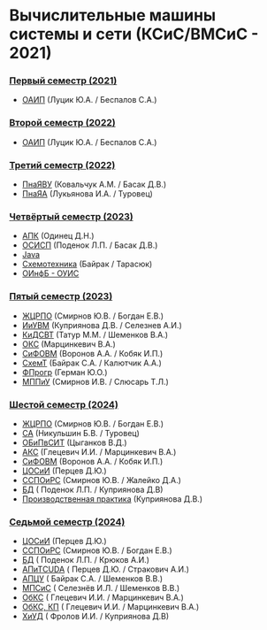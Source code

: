 # Вычислительные машины системы и сети (КСиС/ВМСиС - 2021)

### [Первый семестр (2021)](https://github.com/kharbacheuski/BSUIR_LABS/tree/main/1_term)
- [ОАИП](https://github.com/kharbacheuski/BSUIR_LABS/tree/main/1_term/ОАИП) (Луцик Ю.А. / Беспалов С.А.)
### [Второй семестр (2022)](https://github.com/kharbacheuski/BSUIR_LABS/tree/main/2_term)
- [ОАИП](https://github.com/kharbacheuski/BSUIR_LABS/tree/main/2_term/ОАИП) (Луцик Ю.А. / Беспалов С.А.)
### [Третий семестр (2022)](https://github.com/kharbacheuski/BSUIR_LABS/tree/main/3_term)
- [ПнаЯВУ](https://github.com/kharbacheuski/BSUIR_LABS/tree/main/3_term/C++) (Ковальчук А.М. / Басак Д.В.)
- [ПнаЯА](https://github.com/kharbacheuski/BSUIR_LABS/tree/main/3_term/Assembler) (Лукьянова И.А. / Туровец)
### [Четвёртый семестр (2023)](https://github.com/kharbacheuski/BSUIR_LABS/tree/main/4_term)
- [АПК](https://github.com/kharbacheuski/BSUIR_LABS/tree/main/4_term/APK) (Одинец Д.Н.)
- [ОСИСП](https://github.com/kharbacheuski/BSUIR_LABS/tree/main/4_term/OSISP) (Поденок Л.П. / Басак Д.В.)
- [Java](https://github.com/kharbacheuski/BSUIR_LABS/tree/main/4_term/Java)
- [Cхемотехника](https://github.com/kharbacheuski/BSUIR_LABS/tree/main/4_term/Схемота) (Байрак / Тарасюк)
- [ОИнфБ - ОУИС](https://github.com/kharbacheuski/BSUIR_LABS/tree/main/4_term/ОИнфБ-ОУИС) 
### [Пятый семестр (2023)](https://github.com/kharbacheuski/BSUIR_LABS/tree/main/5_term)
- [ЖЦРПО](https://github.com/kharbacheuski/BSUIR_LABS/tree/main/5_term/ЖЦРПО) (Смирнов Ю.В. / Богдан Е.В.)
- [ИиУВМ](https://github.com/kharbacheuski/BSUIR_LABS/tree/main/5_term/ИиУВМ) (Куприянова Д.В. / Селезнев А.И.)
- [КиДСВТ](https://github.com/kharbacheuski/BSUIR_LABS/tree/main/5_term/КиДСВТ) (Татур М.М. / Шеменков В.А.)
- [ОКС](https://github.com/kharbacheuski/BSUIR_LABS/tree/main/5_term/ОКС) (Марцинкевич В.А.)
- [СиФОВМ](https://github.com/kharbacheuski/BSUIR_LABS/tree/main/5_term/SiFOVM) (Воронов А.А. / Кобяк И.П.)
- [СхемТ](https://github.com/kharbacheuski/BSUIR_LABS/tree/main/5_term/СхемТ) (Байрак С.А. / Калютчик А.А.)
- [ФПрогр](https://github.com/kharbacheuski/BSUIR_LABS/tree/main/5_term/ФПрогр) (Герман Ю.О.)
- [МППиУ](https://github.com/kharbacheuski/BSUIR_LABS/tree/main/5_term/МППиУ) (Смирнов И.В. / Слюсарь Т.Л.)
### [Шестой семестр (2024)](https://github.com/kharbacheuski/BSUIR_LABS/tree/main/6_term)
- [ЖЦРПО](https://github.com/kharbacheuski/BSUIR_LABS/tree/master/6_term/%D0%96%D0%A6%D0%A0%D0%9F%D0%9E/) (Смирнов Ю.В. / Богдан Е.В.)
- [СА](https://github.com/kharbacheuski/BSUIR_LABS/tree/master/6_term/C%D0%90) (Никульшин Б.В. / Туровец)
- [ОБиПвСИТ](https://github.com/kharbacheuski/BSUIR_LABS/tree/main/6_term/%D0%9E%D0%91%D0%B8%D0%9F%D0%B2%D0%A1%D0%98%D0%A2) (Цыганков В.Д.)
- [АКС](https://github.com/kharbacheuski/BSUIR_LABS/tree/master/6_term/%D0%90%D0%9A%D0%A1) (Глецевич И.И. / Марцинкевич В.А.)
- [СиФОВМ](https://github.com/kharbacheuski/BSUIR_LABS/tree/master/6_term/SIFOVM) (Воронов А.А. / Кобяк И.П.)
- [ЦОСиИ](https://github.com/kharbacheuski/BSUIR_LABS/tree/master/6_term/%D0%A6%D0%9E%D0%A1%D0%B8%D0%98) (Перцев Д.Ю.)
- [ССПОиРС](https://github.com/kharbacheuski/BSUIR_LABS/tree/master/6_term/%D0%A1%D0%A1%D0%9F%D0%9E%D0%B8%D0%A0%D0%A1) (Смирнов Ю.В. / Жалейко Д.А.)
- [БД](https://github.com/kharbacheuski/BSUIR_LABS/tree/master/6_term/%D0%91%D0%94) ( Поденок Л.П. / Куприянова Д.В)
- [Производственная практика](https://github.com/kharbacheuski/BSUIR_LABS/tree/master/6_term/%D0%9F%D1%80%D0%BE%D0%B8%D0%B7%D0%B2%D0%BE%D0%B4%D1%81%D1%82%D0%B2%D0%B5%D0%BD%D0%BD%D0%B0%D1%8F%20%D0%BF%D1%80%D0%B0%D0%BA%D1%82%D0%B8%D0%BA%D0%B0) (Куприянова Д.В.)
### [Седьмой семестр (2024)](https://github.com/kharbacheuski/BSUIR_LABS/tree/main/7_term)
- [ЦОСиИ](https://github.com/kharbacheuski/BSUIR_LABS/tree/master/7_term/%D0%A6%D0%9E%D0%A1%D0%B8%D0%98) (Перцев Д.Ю.)
- [ССПОиРС](https://github.com/kharbacheuski/BSUIR_LABS/tree/master/7_term/%D0%A1%D0%A1%D0%9F%D0%9E%D0%B8%D0%A0%D0%A1) (Смирнов Ю.В. / Богдан Е.В.)
- [БД](https://github.com/kharbacheuski/BSUIR_LABS/tree/master/7_term/%D0%91%D0%94) ( Поденок Л.П. / Крюков А.И.)
- [АПиТCUDA](https://github.com/kharbacheuski/BSUIR_LABS/tree/master/7_term/%D0%90%D0%9F%D0%B8%D0%A2CUDA) ( Перцев Д.Ю. / Стракович А.И.)
- [АПЦУ](https://github.com/kharbacheuski/BSUIR_LABS/tree/master/7_term/%D0%90%D0%9F%D0%A6%D0%A3) ( Байрак С.А. / Шеменков В.В.)
- [МПСиС](https://github.com/kharbacheuski/BSUIR_LABS/tree/master/7_term/%D0%9C%D0%9F%D0%A1%D0%B8%D0%A1) ( Селезнёв И.Л. / Шеменков В.В.)
- [ОбКС](https://github.com/kharbacheuski/BSUIR_LABS/tree/master/7_term/%D0%9E%D0%B1%D0%9A%D0%A1) ( Глецевич И.И. / Марцинкевич В.А.)
- [ОбКС, КП](https://github.com/kharbacheuski/BSUIR_LABS/tree/master/7_term/%D0%9E%D0%B1%D0%9A%D0%A1%2C%20%D0%9A%D0%9F) ( Глецевич И.И. / Марцинкевич В.А.)
- [ХиУД](https://github.com/kharbacheuski/BSUIR_LABS/tree/master/7_term/%D0%A5%D0%B8%D0%A3%D0%94) ( Фролов И.И. / Куприянова Д.В)
